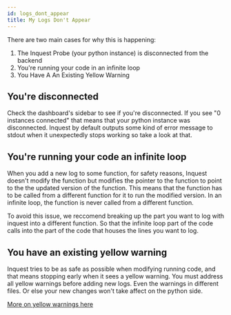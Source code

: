 ```yaml
---
id: logs_dont_appear
title: My Logs Don't Appear
---
```


There are two main cases for why this is happening:

1. The Inquest Probe (your python instance) is disconnected from the backend
2. You're running your code in an infinite loop
3. You Have A An Existing Yellow Warning

## You're disconnected

Check the dashboard's sidebar to see if you're disconnected. If you see "0 instances connected" that means
that your python instance was disconnected. Inquest by default outputs some kind of error message to stdout
when it unexpectedly stops working so take a look at that.

## You're running your code an infinite loop

When you add a new log to some function, for safety reasons, Inquest doesn't modify the function but modifies the pointer to the function to point to the the updated version of the function. This means that the function has to be called from a different function for it to run the modified version. In an infinite loop, the function is never called from a different function.

To avoid this issue, we reccomend breaking up the part you want to log with inquest into a different function. So that the infinite loop part of the code calls into the part of the code that houses the lines you want to log.


## You have an existing yellow warning

Inquest tries to be as safe as possible when modifying running code, and that means stopping early when it 
sees a yellow warning. You must address all yellow warnings before adding new logs. Even the warnings 
in different files. Or else your new changes won't take affect on the python side.

[More on yellow warnings here](./yellow_warning.md)


